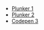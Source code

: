 * [Plunker 1](https://embed.plnkr.co/8nwqO3V4Y3Z5slD7EfyY/)
* [Plunker 2](https://plnkr.co/edit/W9T4TvcGipCAHCIv2YPa?p=preview)
* [Codepen 3](https://codepen.io/DruDro/pen/rGZrGp)
